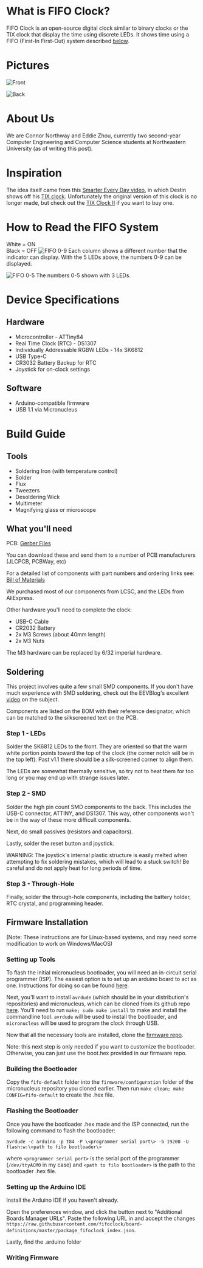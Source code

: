 # What is FIFO Clock?
FIFO Clock is an open-source digital clock similar to binary clocks or the TIX
clock that display the time using discrete LEDs. It shows time using a FIFO
(First-In First-Out) system described [below](#how-to-read-the-filo-system).

# Pictures

![Front](./img/front.jpg)

![Back](./img/back.jpg)

# About Us
We are Connor Northway and Eddie Zhou, currently two second-year Computer
Engineering and Computer Science students at Northeastern University (as of
writing this post).

# Inspiration
The idea itself came from this [Smarter Every Day video](https://youtu.be/VvVigAr4hZc?t=661), in which Destin shows off his [TIX clock](https://www.thinkgeek.com/product/7437/).
Unfortunately the original version of this clock is no longer made, but check out the [TIX Clock II](https://www.tixclock.shop/) if you want to buy one.

# How to Read the FIFO System
White = ON  
Black = OFF
![FIFO 0-9](./img/FIFO_0-9.png)
Each column shows a different number that the indicator can display.
With the 5 LEDs above, the numbers 0-9 can be displayed.

![FIFO 0-5](./img/FIFO_0-5.png)
The numbers 0-5 shown with 3 LEDs.

# Device Specifications
## Hardware

* Microcontroller - ATTiny84
* Real Time Clock (RTC) - DS1307
* Individually Addressable RGBW LEDs - 14x SK6812
* USB Type-C
* CR3032 Battery Backup for RTC
* Joystick for on-clock settings

## Software

* Arduino-compatible firmware
* USB 1.1 via Micronucleus

# Build Guide
## Tools

* Soldering Iron (with temperature control)
* Solder
* Flux
* Tweezers
* Desoldering Wick
* Multimeter
* Magnifying glass or microscope

## What you'll need

PCB:
[Gerber Files](https://github.com/filoclock/hardware/tree/master/gerbers)

You can download these and send them to a number of PCB manufacturers
(JLCPCB, PCBWay, etc)

For a detailed list of components with part numbers and ordering links see:
[Bill of Materials](https://docs.google.com/spreadsheets/d/1V83YUcRUipDrwoqBEJTFpV8GhJwbHhm9ufcjOwlMkEM/edit?usp=sharing)

We purchased most of our components from LCSC, and the LEDs from AliExpress.

Other hardware you'll need to complete the clock:

* USB-C Cable
* CR2032 Battery
* 2x M3 Screws (about 40mm length)
* 2x M3 Nuts

The M3 hardware can be replaced by 6/32 imperial hardware.

## Soldering

This project involves quite a few small SMD components. If you don't have
much experience with SMD soldering, check out the EEVBlog's excellent
[video](https://www.youtube.com/watch?v=b9FC9fAlfQE) on the subject.

Components are listed on the BOM with their reference designator, which
can be matched to the silkscreened text on the PCB.

### Step 1 - LEDs

Solder the SK6812 LEDs to the front. They are oriented so that the warm white
portion points toward the top of the clock (the corner notch will be in the
top left). Past v1.1 there should be a silk-screened corner to align them.

The LEDs are somewhat thermally sensitive, so try not to heat them for too long
or you may end up with strange issues later.

### Step 2 - SMD

Solder the high pin count SMD components to the back. This includes the
USB-C connector, ATTINY, and DS1307. This way, other components won't be in
the way of these more difficult components.

Next, do small passives (resistors and capacitors).

Lastly, solder the reset button and joystick.

WARNING: The joystick's  internal plastic structure is easily melted when
attempting to fix soldering mistakes, which will lead to a stuck switch!
Be careful and do not apply heat for long periods of time.


### Step 3 - Through-Hole

Finally, solder the through-hole components, including the battery holder,
RTC crystal, and programming header.


## Firmware Installation

(Note: These instructions are for Linux-based systems, and may need some
modification to work on Windows/MacOS)

### Setting up Tools

To flash the initial micronucleus bootloader, you will need an in-circuit
serial programmer (ISP). The easiest option is to set up an arduino board to
act as one. Instructions for doing so can be found
[here](https://www.arduino.cc/en/tutorial/arduinoISP).

Next, you'll want to install `avrdude` (which should be in your distribution's
repositories) and micronucleus, which can be cloned from its github repo
[here](https://github.com/micronucleus/micronucleus). You'll need to run
`make; sudo make install` to make and install the commandline tool. `avrdude`
will be used to install the bootloader, and `micronucleus` will be used to
program the clock through USB.

Now that all the necessary tools are installed, clone the
[firmware repo](https://github.com/fifoclock/firmware).

Note: this next step is only needed if you want to customize the bootloader.
Otherwise, you can just use the boot.hex provided in our firmware repo.

### Building the Bootloader

Copy the `fifo-default` folder into the `firmware/configuration`
folder of the micronucleus repository you cloned earlier. Then run
`make clean; make CONFIG=fifo-default` to create the .hex file.

### Flashing the Bootloader

Once you have the bootloader .hex made and the ISP connected, run the following
command to flash the bootloader:

`avrdude -c arduino -p t84 -P \<programmer serial port\> -b 19200 -U flash:w:\<path to filo bootloader\>`

where `<programmer serial port>` is the serial port of the programmer
(`/dev/ttyACM0` in my case) and `<path to filo bootloader>` is the path to the
 bootloader .hex file.

### Setting up the Arduino IDE

Install the Arduino IDE if you haven't already.

Open the preferences window, and click the button next to "Additional Boards
Manager URLs". Paste the following URL in and accept the changes
`https://raw.githubusercontent.com/fifoclock/board-definitions/master/package_fifoclock_index.json`.

Lastly, find the .arduino folder

### Writing Firmware






